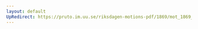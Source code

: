 ```yaml
---
layout: default
UpRedirect: https://pruto.im.uu.se/riksdagen-motions-pdf/1869/mot_1869__ak__347/mot_1869__ak__347-002.pdf
---
```

